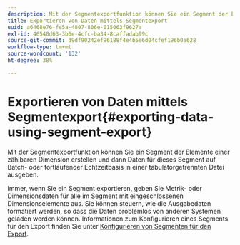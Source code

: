 ```yaml
---
description: Mit der Segmentexportfunktion können Sie ein Segment der Elemente einer zählbaren Dimension erstellen und dann Daten für dieses Segment auf Batch- oder fortlaufender Echtzeitbasis in einer tabulatorgetrennten Datei ausgeben.
title: Exportieren von Daten mittels Segmentexport
uuid: a6468e76-fe5a-4807-806e-015063f9627a
exl-id: 46540d63-3b6e-4cfc-ba34-8caffadab99c
source-git-commit: d9df90242ef96188f4e4b5e6d04cfef196b0a628
workflow-type: tm+mt
source-wordcount: '132'
ht-degree: 38%

---
```


# Exportieren von Daten mittels Segmentexport{#exporting-data-using-segment-export}

Mit der Segmentexportfunktion können Sie ein Segment der Elemente einer zählbaren Dimension erstellen und dann Daten für dieses Segment auf Batch- oder fortlaufender Echtzeitbasis in einer tabulatorgetrennten Datei ausgeben.

Immer, wenn Sie ein Segment exportieren, geben Sie Metrik- oder Dimensionsdaten für alle im Segment mit eingeschlossenen Dimensionselemente aus. Sie können steuern, wie die Ausgabedaten formatiert werden, so dass die Daten problemlos von anderen Systemen geladen werden können. Informationen zum Konfigurieren eines Segments für den Export finden Sie unter [Konfigurieren von Segmenten für den Export](../../../home/c-get-started/c-exp-data-seg-exp/t-config-sgts-expt.md#task-8857f221fa66463990ec9b60db6db372).
